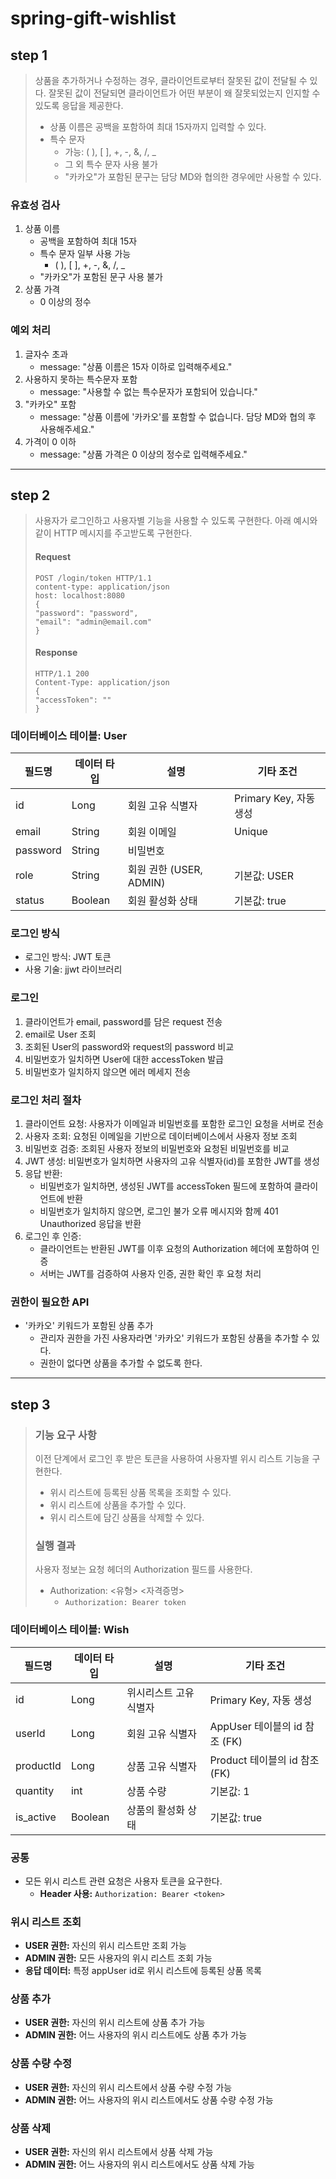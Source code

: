 # spring-gift-wishlist

## step 1
> 상품을 추가하거나 수정하는 경우, 클라이언트로부터 잘못된 값이 전달될 수 있다. 잘못된 값이 전달되면 클라이언트가 어떤 부분이 왜 잘못되었는지 인지할 수 있도록 응답을 제공한다. 
> - 상품 이름은 공백을 포함하여 최대 15자까지 입력할 수 있다.
> - 특수 문자
>   - 가능: ( ), [ ], +, -, &, /, _
>   - 그 외 특수 문자 사용 불가
>   - "카카오"가 포함된 문구는 담당 MD와 협의한 경우에만 사용할 수 있다.

### 유효성 검사
1. 상품 이름
    - 공백을 포함하여 최대 15자
    - 특수 문자 일부 사용 가능
        - ( ), [ ], +, -, &, /, _ 
    - "카카오"가 포함된 문구 사용 불가
2. 상품 가격
    - 0 이상의 정수

### 예외 처리
1. 글자수 초과
   - message: "상품 이름은 15자 이하로 입력해주세요."
2. 사용하지 못하는 특수문자 포함
   - message: "사용할 수 없는 특수문자가 포함되어 있습니다."
3. "카카오" 포함
   - message: "상품 이름에 '카카오'를 포함할 수 없습니다. 담당 MD와 협의 후 사용해주세요."
4. 가격이 0 이하
   - message: "상품 가격은 0 이상의 정수로 입력해주세요."
   
---

## step 2
> 사용자가 로그인하고 사용자별 기능을 사용할 수 있도록 구현한다. 
> 아래 예시와 같이 HTTP 메시지를 주고받도록 구현한다.
> #### Request
> ```
> POST /login/token HTTP/1.1
> content-type: application/json
> host: localhost:8080
> {
> "password": "password",
> "email": "admin@email.com"
> }
> ```
> #### Response
> ```
> HTTP/1.1 200
> Content-Type: application/json
> {
> "accessToken": ""
> }


### 데이터베이스 테이블: User

| 필드명  | 데이터 타입 | 설명                 | 기타 조건        |
|--------|-------------|---------------------|----------------|
| id     | Long        | 회원 고유 식별자       | Primary Key, 자동 생성 |
| email  | String      | 회원 이메일           | Unique         |
| password | String    | 비밀번호            |                 |
| role | String     | 회원 권한 (USER, ADMIN)   | 기본값: USER    |
| status | Boolean     | 회원 활성화 상태      | 기본값: true    |

### 로그인 방식
- 로그인 방식: JWT 토큰
- 사용 기술: jjwt 라이브러리

### 로그인
1. 클라이언트가 email, password를 담은 request 전송
2. email로 User 조회
3. 조회된 User의 password와 request의 password 비교
4. 비밀번호가 일치하면 User에 대한 accessToken 발급
5. 비밀번호가 일치하지 않으면 에러 메세지 전송

### 로그인 처리 절차
1. 클라이언트 요청: 사용자가 이메일과 비밀번호를 포함한 로그인 요청을 서버로 전송
2. 사용자 조회: 요청된 이메일을 기반으로 데이터베이스에서 사용자 정보 조회
3. 비밀번호 검증: 조회된 사용자 정보의 비밀번호와 요청된 비밀번호를 비교
4. JWT 생성: 비밀번호가 일치하면 사용자의 고유 식별자(id)를 포함한 JWT를 생성
5. 응답 반환:
   - 비밀번호가 일치하면, 생성된 JWT를 accessToken 필드에 포함하여 클라이언트에 반환
   - 비밀번호가 일치하지 않으면, 로그인 불가 오류 메시지와 함께 401 Unauthorized 응답을 반환
6. 로그인 후 인증: 
   - 클라이언트는 반환된 JWT를 이후 요청의 Authorization 헤더에 포함하여 인증
   - 서버는 JWT를 검증하여 사용자 인증, 권한 확인 후 요청 처리

### 권한이 필요한 API
- '카카오' 키워드가 포함된 상품 추가
  - 관리자 권한을 가진 사용자라면 '카카오' 키워드가 포함된 상품을 추가할 수 있다.
  - 권한이 없다면 상품을 추가할 수 없도록 한다.

---

## step 3
> ### 기능 요구 사항
> 이전 단계에서 로그인 후 받은 토큰을 사용하여 사용자별 위시 리스트 기능을 구현한다.
> - 위시 리스트에 등록된 상품 목록을 조회할 수 있다.
> - 위시 리스트에 상품을 추가할 수 있다.
> - 위시 리스트에 담긴 상품을 삭제할 수 있다.
> ### 실행 결과
>사용자 정보는 요청 헤더의 Authorization 필드를 사용한다.
> - Authorization: <유형> <자격증명>
>   - ```Authorization: Bearer token```


### 데이터베이스 테이블: Wish
| 필드명       | 데이터 타입  | 설명           | 기타 조건                   |
|-----------|---------|--------------|-------------------------|
| id        | Long    | 위시리스트 고유 식별자 | Primary Key, 자동 생성      |
| userId    | Long    | 회원 고유 식별자    | AppUser 테이블의 id 참조 (FK) |
| productId | Long    | 상품 고유 식별자    | Product 테이블의 id 참조 (FK) |
| quantity  | int     | 상품 수량        | 기본값: 1                  |
| is_active    | Boolean | 상품의 활성화 상태   | 기본값: true               |

### 공통
- 모든 위시 리스트 관련 요청은 사용자 토큰을 요구한다.
   - **Header 사용:** `Authorization: Bearer <token>`

### 위시 리스트 조회
- **USER 권한:** 자신의 위시 리스트만 조회 가능
- **ADMIN 권한:** 모든 사용자의 위시 리스트 조회 가능
- **응답 데이터:** 특정 appUser id로 위시 리스트에 등록된 상품 목록

### 상품 추가
- **USER 권한:** 자신의 위시 리스트에 상품 추가 가능
- **ADMIN 권한:** 어느 사용자의 위시 리스트에도 상품 추가 가능

### 상품 수량 수정
- **USER 권한:** 자신의 위시 리스트에서 상품 수량 수정 가능
- **ADMIN 권한:** 어느 사용자의 위시 리스트에서도 상품 수량 수정 가능

### 상품 삭제
- **USER 권한:** 자신의 위시 리스트에서 상품 삭제 가능
- **ADMIN 권한:** 어느 사용자의 위시 리스트에서도 상품 삭제 가능